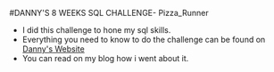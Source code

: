 #DANNY'S 8 WEEKS SQL CHALLENGE- Pizza_Runner
- I did this challenge to hone my sql skills.
- Everything you need to know to do the challenge can be found on [Danny's
Website](https://8weeksqlchallenge.com/case-study-2/)
- You can read on my blog how i went about it.
